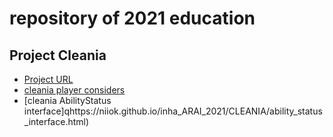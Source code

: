 # repository of 2021 education

## Project Cleania
- [Project URL](https://github.com/jljl73/Cleania_Project/)
- [cleania player considers](https://niiok.github.io/inha_ARAI_2021/CLEANIA/player_class.html)
- [cleania AbilityStatus interface]qhttps://niiok.github.io/inha_ARAI_2021/CLEANIA/ability_status_interface.html)